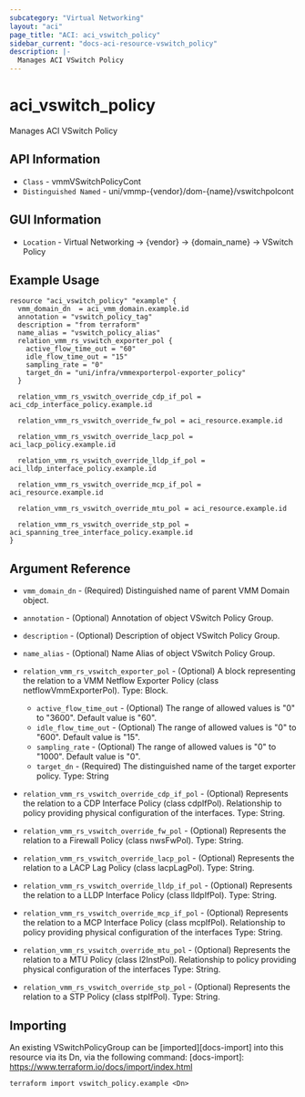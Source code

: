 ```yaml
---
subcategory: "Virtual Networking"
layout: "aci"
page_title: "ACI: aci_vswitch_policy"
sidebar_current: "docs-aci-resource-vswitch_policy"
description: |-
  Manages ACI VSwitch Policy
---
```


# aci_vswitch_policy

Manages ACI VSwitch Policy

## API Information

- `Class` - vmmVSwitchPolicyCont
- `Distinguished Named` - uni/vmmp-{vendor}/dom-{name}/vswitchpolcont

## GUI Information

- `Location` - Virtual Networking -> {vendor} -> {domain_name} -> VSwitch Policy

## Example Usage

```hcl
resource "aci_vswitch_policy" "example" {
  vmm_domain_dn  = aci_vmm_domain.example.id
  annotation = "vswitch_policy_tag"
  description = "from terraform"
  name_alias = "vswitch_policy_alias"
  relation_vmm_rs_vswitch_exporter_pol {
    active_flow_time_out = "60"
    idle_flow_time_out = "15"
    sampling_rate = "0"
    target_dn = "uni/infra/vmmexporterpol-exporter_policy"
  }

  relation_vmm_rs_vswitch_override_cdp_if_pol = aci_cdp_interface_policy.example.id

  relation_vmm_rs_vswitch_override_fw_pol = aci_resource.example.id

  relation_vmm_rs_vswitch_override_lacp_pol = aci_lacp_policy.example.id

  relation_vmm_rs_vswitch_override_lldp_if_pol = aci_lldp_interface_policy.example.id

  relation_vmm_rs_vswitch_override_mcp_if_pol = aci_resource.example.id

  relation_vmm_rs_vswitch_override_mtu_pol = aci_resource.example.id

  relation_vmm_rs_vswitch_override_stp_pol = aci_spanning_tree_interface_policy.example.id
}
```

## Argument Reference

- `vmm_domain_dn` - (Required) Distinguished name of parent VMM Domain object.
- `annotation` - (Optional) Annotation of object VSwitch Policy Group.
- `description` - (Optional) Description of object VSwitch Policy Group.
- `name_alias` - (Optional) Name Alias of object VSwitch Policy Group.
- `relation_vmm_rs_vswitch_exporter_pol` - (Optional) A block representing the relation to a VMM Netflow Exporter Policy (class netflowVmmExporterPol). Type: Block.

  - `active_flow_time_out` - (Optional) The range of allowed values is "0" to "3600". Default value is "60".
  - `idle_flow_time_out` - (Optional) The range of allowed values is "0" to "600". Default value is "15".
  - `sampling_rate` - (Optional) The range of allowed values is "0" to "1000". Default value is "0".
  - `target_dn` - (Required) The distinguished name of the target exporter policy. Type: String

- `relation_vmm_rs_vswitch_override_cdp_if_pol` - (Optional) Represents the relation to a CDP Interface Policy (class cdpIfPol). Relationship to policy providing physical configuration of the interfaces. Type: String.

- `relation_vmm_rs_vswitch_override_fw_pol` - (Optional) Represents the relation to a Firewall Policy (class nwsFwPol). Type: String.

- `relation_vmm_rs_vswitch_override_lacp_pol` - (Optional) Represents the relation to a LACP Lag Policy (class lacpLagPol). Type: String.

- `relation_vmm_rs_vswitch_override_lldp_if_pol` - (Optional) Represents the relation to a LLDP Interface Policy (class lldpIfPol). Type: String.

- `relation_vmm_rs_vswitch_override_mcp_if_pol` - (Optional) Represents the relation to a MCP Interface Policy (class mcpIfPol). Relationship to policy providing physical configuration of the interfaces Type: String.

- `relation_vmm_rs_vswitch_override_mtu_pol` - (Optional) Represents the relation to a MTU Policy (class l2InstPol). Relationship to policy providing physical configuration of the interfaces Type: String.

- `relation_vmm_rs_vswitch_override_stp_pol` - (Optional) Represents the relation to a STP Policy (class stpIfPol). Type: String.

## Importing

An existing VSwitchPolicyGroup can be [imported][docs-import] into this resource via its Dn, via the following command:
[docs-import]: https://www.terraform.io/docs/import/index.html

```
terraform import vswitch_policy.example <Dn>
```

